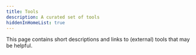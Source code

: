```yaml
---
title: Tools
description: A curated set of tools
hiddenInHomeList: true
---
```


This page contains short descriptions and links to (external) tools that may be helpful.


